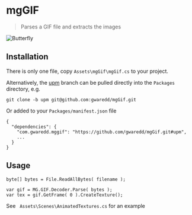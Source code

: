 # mgGIF
> Parses a GIF file and extracts the images

![Butterfly](https://gwaredd.github.io/mgGif/butterfly.gif)

## Installation

There is only one file, copy `Assets\mgGif\mgGif.cs` to your project.

Alternatively, the [upm](https://github.com/gwaredd/mgGif/tree/upm) branch can be pulled directly into the `Packages` directory, e.g.

```
git clone -b upm git@github.com:gwaredd/mgGif.git
```

Or added to your `Packages/manifest.json` file

```
{
  "dependencies": {
    "com.gwaredd.mggif": "https://github.com/gwaredd/mgGif.git#upm",
    ...
  }
}
```

## Usage

```
byte[] bytes = File.ReadAllBytes( filename );

var gif = MG.GIF.Decoder.Parse( bytes );
var tex = gif.GetFrame( 0 ).CreateTexture();
```

See ` Assets\Scenes\AnimatedTextures.cs` for an example

